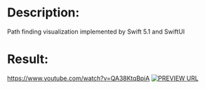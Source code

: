 # Description:
Path finding visualization implemented by Swift 5.1  and SwiftUI

# Result:

https://www.youtube.com/watch?v=QA38KtqBpiA
[![PREVIEW URL](http://img.youtube.com/vi/QA38KtqBpiA/0.jpg)](http://www.youtube.com/watch?v=QA38KtqBpiA "Pathfinding visualize with SwiftUI")

